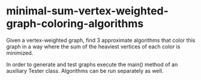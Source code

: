 # minimal-sum-vertex-weighted-graph-coloring-algorithms

Given a vertex-weighted graph, find 3 approximate algorithms that color this graph in a way where the
sum of the heaviest vertices of each color is minimized.

In order to generate and test graphs execute the main() method of an auxiliary Tester class. Algorithms can be run separately as well.
